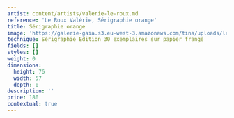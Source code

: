 ```yaml
---
artist: content/artists/valerie-le-roux.md
reference: 'Le Roux Valérie, Sérigraphie orange'
title: Sérigraphie orange
image: 'https://galerie-gaia.s3.eu-west-3.amazonaws.com/tina/uploads/le-roux-valerie/galerie-gaia-valérie leroux-IMG_6331.jpg'
technique: Sérigraphie Edition 30 exemplaires sur papier frangé
fields: []
styles: []
weight: 0
dimensions:
  height: 76
  width: 57
  depth: 0
description: ''
price: 180
contextual: true
---
```


